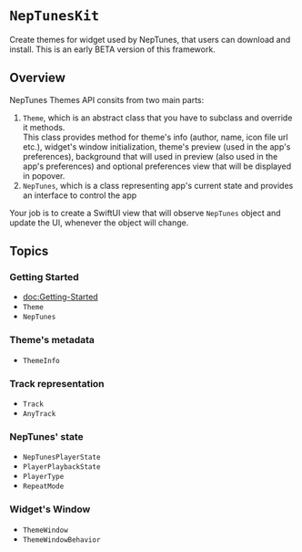 # ``NepTunesKit``

Create themes for widget used by NepTunes, that users can download and install. This is an early BETA version of this framework.

## Overview

NepTunes Themes API consits from two main parts:  
1. `Theme`, which is an abstract class that you have to subclass and override it methods.  
This class provides method for theme's info (author, name, icon file url etc.), widget's window initialization, theme's preview (used in the app's preferences), background that will used in preview (also used in the app's preferences) and optional preferences view that will be displayed in popover.
2. `NepTunes`, which is a class representing app's current state and provides an interface to control the app

Your job is to create a SwiftUI view that will observe `NepTunes` object and update the UI, whenever the object will change. 

## Topics

### Getting Started

- <doc:Getting-Started>
- ``Theme``
- ``NepTunes``

### Theme's metadata

- ``ThemeInfo``

### Track representation

- ``Track``
- ``AnyTrack``

### NepTunes' state

- ``NepTunesPlayerState``
- ``PlayerPlaybackState``
- ``PlayerType``
- ``RepeatMode``

### Widget's Window

- ``ThemeWindow``
- ``ThemeWindowBehavior``
